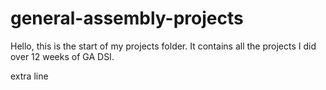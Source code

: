 # general-assembly-projects

Hello, this is the start of my projects folder.
It contains all the projects I did over 12 weeks of GA DSI.

extra line
